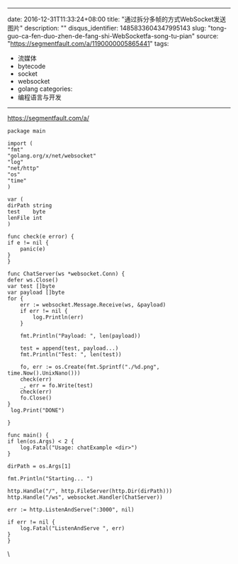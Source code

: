 
---
date: 2016-12-31T11:33:24+08:00
title: "通过拆分多帧的方式WebSocket发送图片"
description: ""
disqus_identifier: 1485833604347995143
slug: "tong-guo-ca-fen-duo-zhen-de-fang-shi-WebSocketfa-song-tu-pian"
source: "https://segmentfault.com/a/1190000005865441"
tags: 
- 流媒体 
- bytecode 
- socket 
- websocket 
- golang 
categories:
- 编程语言与开发
---

https://segmentfault.com/a/

    package main

    import (
    "fmt"
    "golang.org/x/net/websocket"
    "log"
    "net/http"
    "os"
    "time"
    )

    var (
    dirPath string
    test    byte
    lenFile int
    )

    func check(e error) {
    if e != nil {
        panic(e)
    }
    }

    func ChatServer(ws *websocket.Conn) {   
    defer ws.Close()
    var test []byte
    var payload []byte
    for {
        err := websocket.Message.Receive(ws, &payload)
        if err != nil {
            log.Println(err)
        }

        fmt.Println("Payload: ", len(payload))

        test = append(test, payload...)
        fmt.Println("Test: ", len(test))

        fo, err := os.Create(fmt.Sprintf("./%d.png", time.Now().UnixNano()))
        check(err)
        _, err = fo.Write(test)
        check(err)
        fo.Close()
    }
     log.Print("DONE")

    }

    func main() {
    if len(os.Args) < 2 {
        log.Fatal("Usage: chatExample <dir>")
    }

    dirPath = os.Args[1]

    fmt.Println("Starting... ")

    http.Handle("/", http.FileServer(http.Dir(dirPath)))
    http.Handle("/ws", websocket.Handler(ChatServer))

    err := http.ListenAndServe(":3000", nil)

    if err != nil {
        log.Fatal("ListenAndServe ", err)
    }
    }

\


